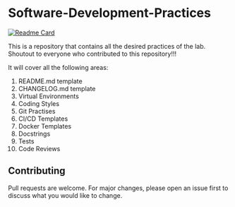 # Software-Development-Practices

[![Readme Card](https://github-readme-stats.vercel.app/api/pin/?username=Intelligent-Adaptive-Interventions-Lab&repo=Software-Development-Practices)](https://github.com/Intelligent-Adaptive-Interventions-Lab/Software-Development-Practices/)

This is a repository that contains all the desired practices of the lab. Shoutout to everyone who contributed to this repository!!! 

It will cover all the following areas:
1) README.md template
2) CHANGELOG.md template
3) Virtual Environments
4) Coding Styles
5) Git Practises
6) CI/CD Templates
7) Docker Templates
8) Docstrings
9) Tests
10) Code Reviews

## Contributing
Pull requests are welcome. For major changes, please open an issue first to discuss what you would like to change.

